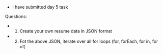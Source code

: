 - I have submitted day 5 task

Questions:

- 1. Create your own resume data in JSON format

- 2. Fot the above JSON, iterate over all for loops (for, forEach, for in, for of)
